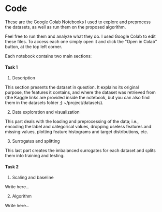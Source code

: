 # Code

These are the Google Colab Notebooks I used to explore and preprocess the datasets, as well as run them on the proposed algorithm.

Feel free to run them and analyze what they do. I used Google Colab to edit these files. To access each one simply open it and click the "Open in Colab" button, at the top left corner.

Each notebook contains two main sections:

#### Task 1

1. Description
   
This section presents the dataset in question. It explains its original purpose, the features it contains, and where the dataset was retrieved from (the Kaggle links are provided inside the notebook, but you can also find them in the datasets folder ;) ~/project/datasets).

2. Data exploration and visualization

This part deals with the loading and preprocessing of the data; i.e., encoding the label and categorical values, dropping useless features and missing values, plotting feature histograms and target distributions, etc.

3. Surrogates and splitting

This last part creates the imbalanced surrogates for each dataset and splits them into training and testing.

#### Task 2

1. Scaling and baseline

Write here...

2. Algorithm

Write here...
